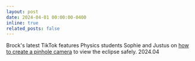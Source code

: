 ```yaml
---
layout: post
date: 2024-04-01 00:00:00-0400
inline: true
related_posts: false
---
```


Brock's latest TikTok features Physics students Sophie and Justus on [how to create a pinhole camera](https://www.tiktok.com/@brockuniversity/video/7353251266258078982) to view the eclipse safely. 2024.04

